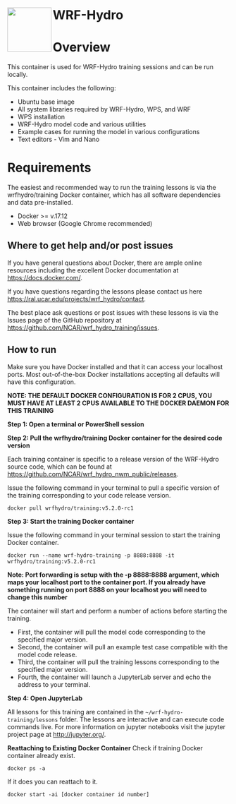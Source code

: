 # WRF-Hydro <img src="https://ral.ucar.edu/sites/default/files/public/wrf_hydro_symbol_logo_2017_09_150pxby63px.png" width=100 align="left" />

# Overview
This container is used for WRF-Hydro training sessions and can be run locally.

This container includes the following:

* Ubuntu base image
* All system libraries required by WRF-Hydro, WPS, and WRF
* WPS installation
* WRF-Hydro model code and various utilities
* Example cases for running the model in various configurations
* Text editors - Vim and Nano

# Requirements

The easiest and recommended way to run the training lessons is via the wrfhydro/training Docker container, which has all software dependencies and data pre-installed.

* Docker >= v.17.12
* Web browser (Google Chrome recommended)

## Where to get help and/or post issues
If you have general questions about Docker, there are ample online resources including the excellent Docker documentation at https://docs.docker.com/.

If you have questions regarding the lessons please contact us here https://ral.ucar.edu/projects/wrf_hydro/contact.

The best place ask questions or post issues with these lessons is via the Issues page of the GitHub repository at https://github.com/NCAR/wrf_hydro_training/issues.

## How to run
Make sure you have Docker installed and that it can access your localhost ports. Most out-of-the-box
Docker installations accepting all defaults will have this configuration.

**NOTE: THE DEFAULT DOCKER CONFIGURATION IS FOR 2 CPUS, YOU MUST HAVE AT LEAST 2 CPUS AVAILABLE TO THE DOCKER DAEMON FOR THIS TRAINING**

**Step 1: Open a terminal or PowerShell session**

**Step 2: Pull the wrfhydro/training Docker container for the desired code version**

Each training container is specific to a release version of the WRF-Hydro source code, which can be found at https://github.com/NCAR/wrf_hydro_nwm_public/releases.

Issue the following command in your terminal to pull a specific version of the training
corresponding to your code release version.

`docker pull wrfhydro/training:v5.2.0-rc1`

**Step 3: Start the training Docker container**

Issue the following command in your terminal session to start the training Docker container.

`docker run --name wrf-hydro-training -p 8888:8888 -it wrfhydro/training:v5.2.0-rc1`

**Note: Port forwarding is setup with the -p 8888:8888 argument, which maps your localhost port to
the container port. If you already have something running on port 8888 on your localhost you will
need to change this number**

The container will start and perform a number of actions before starting the training.
* First, the container will pull the model code corresponding to the specified major version.
* Second, the container will pull an example test case compatible with the model code release.
* Third, the container will pull the training lessons corresponding to the specified major version.
* Fourth, the container will launch a JupyterLab server and echo the address to your terminal.

**Step 4: Open JupyterLab**

All lessons for this training are contained in the `~/wrf-hydro-training/lessons` folder. The
lessons are interactive and can execute code commands live. For more information on jupyter
notebooks visit the jupyter project page at http://jupyter.org/.

**Reattaching to Existing Docker Container**
Check if training Docker container already exist.

`docker ps -a`

If it does you can reattach to it.

`docker start -ai [docker container id number]`
